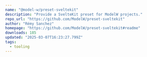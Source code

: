 ```yaml
---
name: "@model-w/preset-sveltekit"
description: "Provide a SvelteKit preset for ModelW projects."
repo_url: "https://github.com/ModelW/preset-sveltekit"
author: "Rémy Sanchez"
homepage: "https://github.com/ModelW/preset-sveltekit#readme"
downloads: 185
updated: "2025-03-07T16:23:27.799Z"
tags: 
  - tooling
---
```

